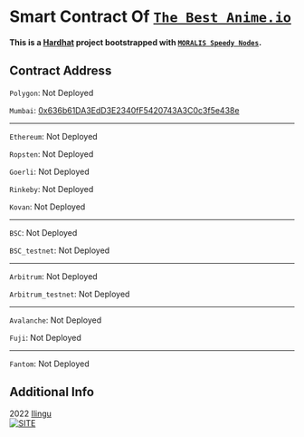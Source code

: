 # Smart Contract Of [`The Best Anime.io`](https://github.com/Ilingu/TBA-client)

#### This is a [Hardhat](https://hardhat.org/getting-started/) project bootstrapped with [`MORALIS Speedy Nodes`](https://moralis.io/).

## Contract Address

`Polygon`: Not Deployed

`Mumbai`: [0x636b61DA3EdD3E2340fF5420743A3C0c3f5e438e](https://mumbai.polygonscan.com/address/0x636b61DA3EdD3E2340fF5420743A3C0c3f5e438e)

<hr/>

`Ethereum`: Not Deployed

`Ropsten`: Not Deployed

`Goerli`: Not Deployed

`Rinkeby`: Not Deployed

`Kovan`: Not Deployed

<hr/>

`BSC`: Not Deployed

`BSC_testnet`: Not Deployed

<hr/>

`Arbitrum`: Not Deployed

`Arbitrum_testnet`: Not Deployed

<hr/>

`Avalanche`: Not Deployed

`Fuji`: Not Deployed

<hr/>

`Fantom`: Not Deployed

## Additional Info

2022 [Ilingu](https://github.com/Ilingu)  
[![SITE](https://img.shields.io/badge/Licence-MIT-yellow)](https://github.com/Ilingu/The-Best-Anime/blob/main/LICENSE)
